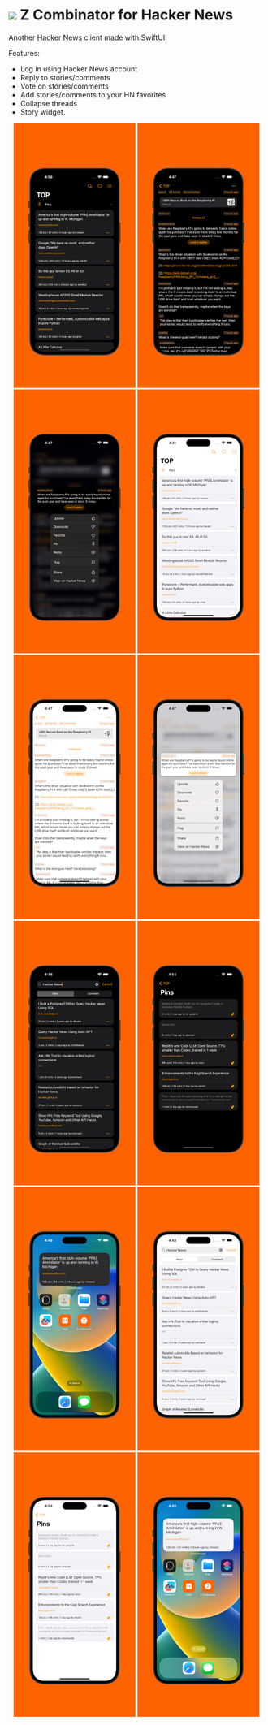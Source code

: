# <img width="64" src="https://user-images.githubusercontent.com/7277662/183237692-5e8ff802-f2ce-4f5c-92fe-d4899b98d1c7.png"> Z Combinator for Hacker News

Another [Hacker News](https://news.ycombinator.com/) client made with SwiftUI.

Features:
- Log in using Hacker News account
- Reply to stories/comments
- Vote on stories/comments
- Add stories/comments to your HN favorites
- Collapse threads
- Story widget.

<p align="center">
  <img width="240" alt="01" src="Resources/Screenshots/iphone-1.png">
  <img width="240" alt="03" src="Resources/Screenshots/iphone-2.png">
  <img width="240" alt="04" src="Resources/Screenshots/iphone-3.png">

  <img width="240" alt="01" src="Resources/Screenshots/extra-1.png">
  <img width="240" alt="03" src="Resources/Screenshots/extra-2.png">
  <img width="240" alt="04" src="Resources/Screenshots/extra-3.png">

  <img width="240" alt="01" src="Resources/Screenshots/iphone-4.png">
  <img width="240" alt="03" src="Resources/Screenshots/iphone-5.png">
  <img width="240" alt="04" src="Resources/Screenshots/iphone-6.png">

  <img width="240" alt="01" src="Resources/Screenshots/extra-4.png">
  <img width="240" alt="03" src="Resources/Screenshots/extra-5.png">
  <img width="240" alt="04" src="Resources/Screenshots/extra-6.png">

</p>


